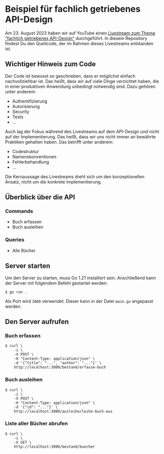 # Beispiel für fachlich getriebenes API-Design

Am 23. August 2023 haben wir auf YouTube einen [Livestream zum Thema "fachlich getriebenes API-Design"](https://www.youtube.com/watch?v=SexQcBUp3DM) durchgeführt. In diesem Repository findest Du den Quellcode, der im Rahmen dieses Livestreams entstanden ist.

## Wichtiger Hinweis zum Code

Der Code ist bewusst so geschrieben, dass er möglichst einfach nachvollziehbar ist. Das heißt, dass wir auf viele Dinge verzichtet haben, die in einer produktiven Anwendung unbedingt notwendig sind. Dazu gehören unter anderem:

- Authentifizierung
- Autorisierung
- Security
- Tests
- …

Auch lag der Fokus während des Livestreams auf dem API-Design und nicht auf der Implementierung. Das heißt, dass wir uns nicht immer an bewährte Praktiken gehalten haben. Das betrifft unter anderem:

- Codestruktur
- Namenskonventionen
- Fehlerbehandlung
- …

Die Kernaussage des Livestreams dreht sich um den konzeptionellen Ansatz, nicht um die konkrete Implementierung.

## Überblick über die API

### Commands

- Buch erfassen
- Buch ausleihen

### Queries

- Alle Bücher

## Server starten

Um den Server zu starten, muss Go 1.21 installiert sein. Anschließend kann der Server mit folgendem Befehl gestartet werden:

```shell
$ go run .
```

Als Port wird `3000` verwendet. Dieser kann in der Datei `main.go` angepasst werden.

## Den Server aufrufen

### Buch erfassen

```shell
$ curl \
    -i \
    -X POST \
    -H "Content-Type: application/json" \
    -d '{"title": "...", "author": "..."}' \
    http://localhost:3000/bestand/erfasse-buch
```

### Buch ausleihen

```shell
$ curl \
    -i \
    -X POST \
    -H "Content-Type: application/json" \
    -d '{"id": "..."}' \
    http://localhost:3000/ausleihe/leihe-buch-aus
```

### Liste aller Bücher abrufen

```shell
$ curl \
    -i \
    -X GET \
    http://localhost:3000/bestand/buecher
```
